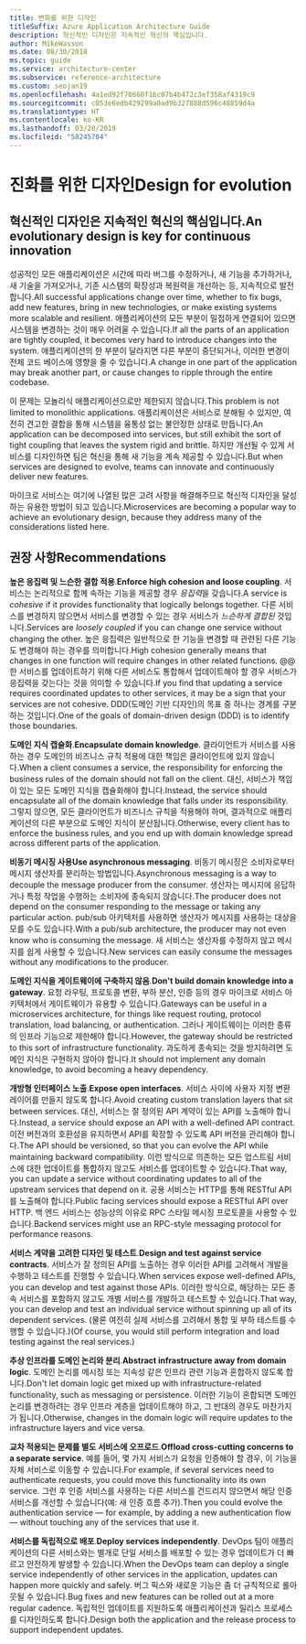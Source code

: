 ```yaml
---
title: 변화를 위한 디자인
titleSuffix: Azure Application Architecture Guide
description: 혁신적인 디자인은 지속적인 혁신의 핵심입니다.
author: MikeWasson
ms.date: 08/30/2018
ms.topic: guide
ms.service: architecture-center
ms.subservice: reference-architecture
ms.custom: seojan19
ms.openlocfilehash: 4a1ed92f70660f16c07b4b472c3ef358af4319c9
ms.sourcegitcommit: c053e6edb429299a0ad9b327888d596c48859d4a
ms.translationtype: HT
ms.contentlocale: ko-KR
ms.lasthandoff: 03/20/2019
ms.locfileid: "58245704"
---
```

# <a name="design-for-evolution"></a><span data-ttu-id="c081e-103">진화를 위한 디자인</span><span class="sxs-lookup"><span data-stu-id="c081e-103">Design for evolution</span></span>

## <a name="an-evolutionary-design-is-key-for-continuous-innovation"></a><span data-ttu-id="c081e-104">혁신적인 디자인은 지속적인 혁신의 핵심입니다.</span><span class="sxs-lookup"><span data-stu-id="c081e-104">An evolutionary design is key for continuous innovation</span></span>

<span data-ttu-id="c081e-105">성공적인 모든 애플리케이션은 시간에 따라 버그를 수정하거나, 새 기능을 추가하거나, 새 기술을 가져오거나, 기존 시스템의 확장성과 복원력을 개선하는 등, 지속적으로 발전합니다.</span><span class="sxs-lookup"><span data-stu-id="c081e-105">All successful applications change over time, whether to fix bugs, add new features, bring in new technologies, or make existing systems more scalable and resilient.</span></span> <span data-ttu-id="c081e-106">애플리케이션의 모든 부분이 밀접하게 연결되어 있으면 시스템을 변경하는 것이 매우 어려울 수 있습니다.</span><span class="sxs-lookup"><span data-stu-id="c081e-106">If all the parts of an application are tightly coupled, it becomes very hard to introduce changes into the system.</span></span> <span data-ttu-id="c081e-107">애플리케이션의 한 부분이 달라지면 다른 부분이 중단되거나, 이러한 변경이 전체 코드 베이스에 영향을 줄 수 있습니다.</span><span class="sxs-lookup"><span data-stu-id="c081e-107">A change in one part of the application may break another part, or cause changes to ripple through the entire codebase.</span></span>

<span data-ttu-id="c081e-108">이 문제는 모놀리식 애플리케이션으로만 제한되지 않습니다.</span><span class="sxs-lookup"><span data-stu-id="c081e-108">This problem is not limited to monolithic applications.</span></span> <span data-ttu-id="c081e-109">애플리케이션은 서비스로 분해될 수 있지만, 여전히 견고한 결합을 통해 시스템을 융통성 없는 불안정한 상태로 만듭니다.</span><span class="sxs-lookup"><span data-stu-id="c081e-109">An application can be decomposed into services, but still exhibit the sort of tight coupling that leaves the system rigid and brittle.</span></span> <span data-ttu-id="c081e-110">하지만 개선될 수 있게 서비스를 디자인하면 팀은 혁신을 통해 새 기능을 계속 제공할 수 있습니다.</span><span class="sxs-lookup"><span data-stu-id="c081e-110">But when services are designed to evolve, teams can innovate and continuously deliver new features.</span></span>

<span data-ttu-id="c081e-111">마이크로 서비스는 여기에 나열된 많은 고려 사항을 해결해주므로 혁신적 디자인을 달성하는 유용한 방법이 되고 있습니다.</span><span class="sxs-lookup"><span data-stu-id="c081e-111">Microservices are becoming a popular way to achieve an evolutionary design, because they address many of the considerations listed here.</span></span>

## <a name="recommendations"></a><span data-ttu-id="c081e-112">권장 사항</span><span class="sxs-lookup"><span data-stu-id="c081e-112">Recommendations</span></span>

<span data-ttu-id="c081e-113">**높은 응집력 및 느슨한 결합 적용**.</span><span class="sxs-lookup"><span data-stu-id="c081e-113">**Enforce high cohesion and loose coupling**.</span></span> <span data-ttu-id="c081e-114">서비스는 논리적으로 함께 속하는 기능을 제공할 경우 *응집력*을 갖습니다.</span><span class="sxs-lookup"><span data-stu-id="c081e-114">A service is *cohesive* if it provides functionality that logically belongs together.</span></span> <span data-ttu-id="c081e-115">다른 서비스를 변경하지 않으면서 서비스를 변경할 수 있는 경우 서비스가 *느슨하게 결합된* 것입니다.</span><span class="sxs-lookup"><span data-stu-id="c081e-115">Services are *loosely coupled* if you can change one service without changing the other.</span></span> <span data-ttu-id="c081e-116">높은 응집력은 일반적으로 한 기능을 변경할 때 관련된 다른 기능도 변경해야 하는 경우를 의미합니다.</span><span class="sxs-lookup"><span data-stu-id="c081e-116">High cohesion generally means that changes in one function will require changes in other related functions.</span></span> <span data-ttu-id="c081e-117">@@한 서비스를 업데이트하기 위해 다른 서비스도 통합해서 업데이트해야 할 경우 서비스가 응집력을 갖는다는 것을 의미할 수 있습니다.</span><span class="sxs-lookup"><span data-stu-id="c081e-117">If you find that updating a service requires coordinated updates to other services, it may be a sign that your services are not cohesive.</span></span> <span data-ttu-id="c081e-118">DDD(도메인 기반 디자인)의 목표 중 하나는 경계를 구분하는 것입니다.</span><span class="sxs-lookup"><span data-stu-id="c081e-118">One of the goals of domain-driven design (DDD) is to identify those boundaries.</span></span>

<span data-ttu-id="c081e-119">**도메인 지식 캡슐화**.</span><span class="sxs-lookup"><span data-stu-id="c081e-119">**Encapsulate domain knowledge**.</span></span> <span data-ttu-id="c081e-120">클라이언트가 서비스를 사용하는 경우 도메인의 비즈니스 규칙 적용에 대한 책임은 클라이언트에 있지 않습니다.</span><span class="sxs-lookup"><span data-stu-id="c081e-120">When a client consumes a service, the responsibility for enforcing the business rules of the domain should not fall on the client.</span></span> <span data-ttu-id="c081e-121">대신, 서비스가 책임이 있는 모든 도메인 지식을 캡슐화해야 합니다.</span><span class="sxs-lookup"><span data-stu-id="c081e-121">Instead, the service should encapsulate all of the domain knowledge that falls under its responsibility.</span></span> <span data-ttu-id="c081e-122">그렇지 않으면, 모든 클라이언트가 비즈니스 규칙을 적용해야 하며, 결과적으로 애플리케이션의 다른 부분으로 도메인 지식이 분산됩니다.</span><span class="sxs-lookup"><span data-stu-id="c081e-122">Otherwise, every client has to enforce the business rules, and you end up with domain knowledge spread across different parts of the application.</span></span>

<span data-ttu-id="c081e-123">**비동기 메시징 사용**</span><span class="sxs-lookup"><span data-stu-id="c081e-123">**Use asynchronous messaging**.</span></span> <span data-ttu-id="c081e-124">비동기 메시징은 소비자로부터 메시지 생산자를 분리하는 방법입니다.</span><span class="sxs-lookup"><span data-stu-id="c081e-124">Asynchronous messaging is a way to decouple the message producer from the consumer.</span></span> <span data-ttu-id="c081e-125">생산자는 메시지에 응답하거나 특정 작업을 수행하는 소비자에 종속되지 않습니다.</span><span class="sxs-lookup"><span data-stu-id="c081e-125">The producer does not depend on the consumer responding to the message or taking any particular action.</span></span> <span data-ttu-id="c081e-126">pub/sub 아키텍처를 사용하면 생산자가 메시지를 사용하는 대상을 모를 수도 있습니다.</span><span class="sxs-lookup"><span data-stu-id="c081e-126">With a pub/sub architecture, the producer may not even know who is consuming the message.</span></span> <span data-ttu-id="c081e-127">새 서비스는 생산자를 수정하지 않고 메시지를 쉽게 사용할 수 있습니다.</span><span class="sxs-lookup"><span data-stu-id="c081e-127">New services can easily consume the messages without any modifications to the producer.</span></span>

<span data-ttu-id="c081e-128">**도메인 지식을 게이트웨이에 구축하지 않음**.</span><span class="sxs-lookup"><span data-stu-id="c081e-128">**Don't build domain knowledge into a gateway**.</span></span> <span data-ttu-id="c081e-129">요청 라우팅, 프로토콜 변환, 부하 분산, 인증 등의 경우 마이크로 서비스 아키텍처에서 게이트웨이가 유용할 수 있습니다.</span><span class="sxs-lookup"><span data-stu-id="c081e-129">Gateways can be useful in a microservices architecture, for things like request routing, protocol translation, load balancing, or authentication.</span></span> <span data-ttu-id="c081e-130">그러나 게이트웨이는 이러한 종류의 인프라 기능으로 제한해야 합니다.</span><span class="sxs-lookup"><span data-stu-id="c081e-130">However, the gateway should be restricted to this sort of infrastructure functionality.</span></span> <span data-ttu-id="c081e-131">과도하게 종속되는 것을 방지하려면 도메인 지식은 구현하지 않아야 합니다.</span><span class="sxs-lookup"><span data-stu-id="c081e-131">It should not implement any domain knowledge, to avoid becoming a heavy dependency.</span></span>

<span data-ttu-id="c081e-132">**개방형 인터페이스 노출**.</span><span class="sxs-lookup"><span data-stu-id="c081e-132">**Expose open interfaces**.</span></span> <span data-ttu-id="c081e-133">서비스 사이에 사용자 지정 변환 레이어를 만들지 않도록 합니다.</span><span class="sxs-lookup"><span data-stu-id="c081e-133">Avoid creating custom translation layers that sit between services.</span></span> <span data-ttu-id="c081e-134">대신, 서비스는 잘 정의된 API 계약이 있는 API를 노출해야 합니다.</span><span class="sxs-lookup"><span data-stu-id="c081e-134">Instead, a service should expose an API with a well-defined API contract.</span></span> <span data-ttu-id="c081e-135">이전 버전과의 호환성을 유지하면서 API를 확장할 수 있도록 API 버전을 관리해야 합니다.</span><span class="sxs-lookup"><span data-stu-id="c081e-135">The API should be versioned, so that you can evolve the API while maintaining backward compatibility.</span></span> <span data-ttu-id="c081e-136">이런 방식으로 의존하는 모든 업스트림 서비스에 대한 업데이트를 통합하지 않고도 서비스를 업데이트할 수 있습니다.</span><span class="sxs-lookup"><span data-stu-id="c081e-136">That way, you can update a service without coordinating updates to all of the upstream services that depend on it.</span></span> <span data-ttu-id="c081e-137">공용 서비스는 HTTP를 통해 RESTful API를 노출해야 합니다.</span><span class="sxs-lookup"><span data-stu-id="c081e-137">Public facing services should expose a RESTful API over HTTP.</span></span> <span data-ttu-id="c081e-138">백 엔드 서비스는 성능상의 이유로 RPC 스타일 메시징 프로토콜을 사용할 수 있습니다.</span><span class="sxs-lookup"><span data-stu-id="c081e-138">Backend services might use an RPC-style messaging protocol for performance reasons.</span></span>

<span data-ttu-id="c081e-139">**서비스 계약을 고려한 디자인 및 테스트**.</span><span class="sxs-lookup"><span data-stu-id="c081e-139">**Design and test against service contracts**.</span></span> <span data-ttu-id="c081e-140">서비스가 잘 정의된 API를 노출하는 경우 이러한 API를 고려해서 개발을 수행하고 테스트를 진행할 수 있습니다.</span><span class="sxs-lookup"><span data-stu-id="c081e-140">When services expose well-defined APIs, you can develop and test against those APIs.</span></span> <span data-ttu-id="c081e-141">이러한 방식으로, 해당하는 모든 종속 서비스를 포함하지 않고도 개별 서비스를 개발하고 테스트할 수 있습니다.</span><span class="sxs-lookup"><span data-stu-id="c081e-141">That way, you can develop and test an individual service without spinning up all of its dependent services.</span></span> <span data-ttu-id="c081e-142">(물론 여전히 실제 서비스를 고려해서 통합 및 부하 테스트를 수행할 수 있습니다.)</span><span class="sxs-lookup"><span data-stu-id="c081e-142">(Of course, you would still perform integration and load testing against the real services.)</span></span>

<span data-ttu-id="c081e-143">**추상 인프라를 도메인 논리와 분리**.</span><span class="sxs-lookup"><span data-stu-id="c081e-143">**Abstract infrastructure away from domain logic**.</span></span> <span data-ttu-id="c081e-144">도메인 논리를 메시징 또는 지속성 같은 인프라 관련 기능과 혼합하지 않도록 합니다.</span><span class="sxs-lookup"><span data-stu-id="c081e-144">Don't let domain logic get mixed up with infrastructure-related functionality, such as messaging or persistence.</span></span> <span data-ttu-id="c081e-145">이러한 기능이 혼합되면 도메인 논리를 변경하려는 경우 인프라 계층을 업데이트해야 하고, 그 반대의 경우도 마찬가지가 됩니다.</span><span class="sxs-lookup"><span data-stu-id="c081e-145">Otherwise, changes in the domain logic will require updates to the infrastructure layers and vice versa.</span></span>

<span data-ttu-id="c081e-146">**교차 적용되는 문제를 별도 서비스에 오프로드**.</span><span class="sxs-lookup"><span data-stu-id="c081e-146">**Offload cross-cutting concerns to a separate service**.</span></span> <span data-ttu-id="c081e-147">예를 들어, 몇 가지 서비스가 요청을 인증해야 할 경우, 이 기능을 자체 서비스로 이동할 수 있습니다.</span><span class="sxs-lookup"><span data-stu-id="c081e-147">For example, if several services need to authenticate requests, you could move this functionality into its own service.</span></span> <span data-ttu-id="c081e-148">그런 후 인증 서비스를 사용하는 다른 서비스를 건드리지 않으면서 해당 인증 서비스를 개선할 수 있습니다(예: 새 인증 흐름 추가).</span><span class="sxs-lookup"><span data-stu-id="c081e-148">Then you could evolve the authentication service &mdash; for example, by adding a new authentication flow &mdash; without touching any of the services that use it.</span></span>

<span data-ttu-id="c081e-149">**서비스를 독립적으로 배포**.</span><span class="sxs-lookup"><span data-stu-id="c081e-149">**Deploy services independently**.</span></span> <span data-ttu-id="c081e-150">DevOps 팀이 애플리케이션의 다른 서비스와는 별개로 단일 서비스를 배포할 수 있는 경우 업데이트가 더 빠르고 안전하게 발생할 수 있습니다.</span><span class="sxs-lookup"><span data-stu-id="c081e-150">When the DevOps team can deploy a single service independently of other services in the application, updates can happen more quickly and safely.</span></span> <span data-ttu-id="c081e-151">버그 픽스와 새로운 기능은 좀 더 규칙적으로 롤아웃될 수 있습니다.</span><span class="sxs-lookup"><span data-stu-id="c081e-151">Bug fixes and new features can be rolled out at a more regular cadence.</span></span> <span data-ttu-id="c081e-152">독립적인 업데이트를 지원하도록 애플리케이션과 릴리스 프로세스를 디자인하도록 합니다.</span><span class="sxs-lookup"><span data-stu-id="c081e-152">Design both the application and the release process to support independent updates.</span></span>
